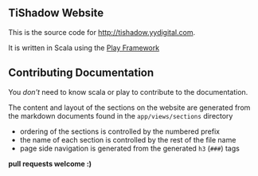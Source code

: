 ## TiShadow Website

This is the source code for http://tishadow.yydigital.com.

It is written in Scala using the [Play
Framework](http://www.playframework.com)


## Contributing Documentation

You _don't_ need to know scala or play to contribute to the
documentation.

The content and layout of the sections on the website are generated 
from the markdown documents found in the `app/views/sections` directory

 * ordering of the sections is controlled by the numbered prefix
 * the name of each section is controlled by the rest of the file name
 * page side navigation is generated from the generated `h3` (`###`) tags 

**pull requests welcome :)**
